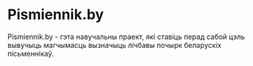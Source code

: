 # Pismiennik.by

Pismiennik.by - гэта навучальны праект, які ставіць перад сабой цэль вывучыць магчымасць вызначыць лічбавы почырк беларускіх пісьменнікаў.
